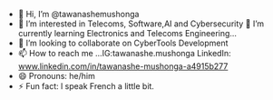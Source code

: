 - 👋 Hi, I’m @tawanashemushonga
- 👀 I’m interested in Telecoms, Software,AI and Cybersecurity
 🌱 I’m currently learning Electronics and Telecoms Engineering...
- 💞️ I’m looking to collaborate on CyberTools Development 
- 📫 How to reach me ...IG:tawanashe.mushonga LinkedIn: www.linkedin.com/in/tawanashe-mushonga-a4915b277
- 😄 Pronouns: he/him
- ⚡ Fun fact: l speak French a little bit.

<!---
tawanashemushonga/tawanashemushonga is a ✨ special ✨ repository because its `README.md` (this file) appears on your GitHub profile.
You can click the Preview link to take a look at your changes.
--->

